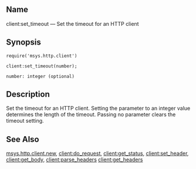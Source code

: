 <a name="lua.ref.client_set_timeout"></a>
## Name

client:set_timeout — Set the timeout for an HTTP client

<a name="idp15387360"></a>
## Synopsis

`require('msys.http.client')`

`client:set_timeout(number);`

`number: integer (optional)`<a name="idp15391088"></a>
## Description

Set the timeout for an HTTP client. Setting the parameter to an integer value determines the length of the timeout. Passing no parameter clears the timeout setting.

<a name="idp15392608"></a>
## See Also

[msys.http.client.new](lua.ref.msys.http.client.new "msys.http.client.new"), [client:do_request](lua.ref.client_do_request.php "client:do_request"), [client:get_status](lua.ref.client_get_status.php "client:get_status"), [client:set_header](lua.ref.client_set_header.php "client:set_header"), [client:get_body](lua.ref.client_get_body.php "client:get_body"), [client:parse_headers](lua.ref.client_parse_headers.php "client:parse_headers") [client:get_headers](lua.ref.client_get_headers.php "client:get_headers")
